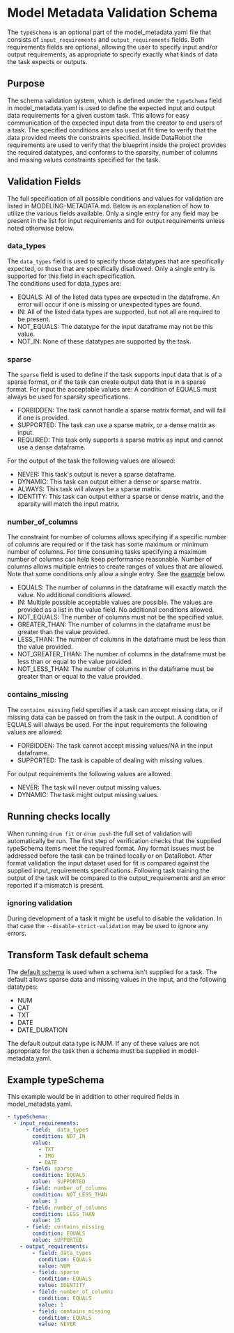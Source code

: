 # Model Metadata Validation Schema
The `typeSchema` is an optional part of the model_metadata.yaml file that consists of `input_requirements` and 
`output_requirements` fields.  Both requirements fields are optional, allowing the user to specify input and/or output
requirements, as appropriate to specify exactly what kinds of data the task expects or outputs.

## Purpose
The schema validation system, which is defined under the `typeSchema` field in model_metadata.yaml
is used to define the expected input and output data requirements for a given custom task.  This allows for easy communication of the expected input data from the creator to end users of a task.
The specified conditions are also used at fit time to verify that the data provided meets the 
constraints specified.  Inside DataRobot the requirements are used to verify that the blueprint inside the
project provides the required datatypes, and conforms to the sparsity, number of columns and missing values constraints
specified for the task.  

## Validation Fields
The full specification of all possible conditions and values for validation are listed in MODELING-METADATA.md.  Below is
an explanation of how to utilize the various fields available. Only a single entry for any field may be present in the
list for input requirements and for output requirements unless noted otherwise below.  

### data_types
The `data_types` field is used to specify those datatypes that are specifically expected, or those that
are specifically disallowed.  Only a single entry is supported for this field in each specification.  
The conditions used for data_types are:
- EQUALS:
  All of the listed data types are expected in the dataframe.  An error will occur if one is missing or unexpected types are found.
- IN: All of the listed data types are supported, but not all are required to be present.
- NOT_EQUALS: The datatype for the input dataframe may not be this value.
- NOT_IN: None of these datatypes are supported by the task.  

### sparse
The `sparse` field is used to define if the task supports input data that is of a sparse format, or if the
task can create output data that is in a sparse format. For input the acceptable values are:
A condition of EQUALS must always be used for sparsity specifications.

- FORBIDDEN: The task cannot handle a sparse matrix format, and will fail if one is provided.
- SUPPORTED: The task can use a sparse matrix, or a dense matrix as input.
- REQUIRED: This task only supports a sparse matrix as input and cannot use a dense dataframe.  

For the output of the task the following values are allowed:
- NEVER: This task's output is never a sparse dataframe.
- DYNAMIC: This task can output either a dense or sparse matrix.
- ALWAYS: This task will always be a sparse matrix.
- IDENTITY: This task can output either a sparse or dense matrix, and the sparsity will match the input matrix. 

### number_of_columns
The constraint for number of columns allows specifying if a specific number of columns are required or if the task has
some maximum or minimum number of columns.  For time consuming tasks specifying a maximum number of columns can help
keep performance reasonable.  Number of columns allows multiple entries to create ranges of values that are allowed.  
Note that some conditions only allow a single entry. See the [example](#example-typeSchema) below.

- EQUALS: The number of columns in the dataframe will exactly match the value.  No additional conditions allowed.
- IN:  Multiple possible acceptable values are possible.  The values are provided as a list in the value field. No additional conditions allowed.
- NOT_EQUALS: The number of columns must not be the specified value.
- GREATER_THAN: The number of columns in the dataframe must be greater than the value provided.
- LESS_THAN: The number of columns in the dataframe must be less than the value provided.
- NOT_GREATER_THAN: The number of columns in the dataframe must be less than or equal to the value provided.
- NOT_LESS_THAN: The number of columns in the dataframe must be greater than or equal to the value provided.

### contains_missing
The `contains_missing` field specifies if a task can accept missing data, or if missing data can be passed on from the
task in the output.  A condition of EQUALS will always be used. 
For the input requirements the following values are allowed:
- FORBIDDEN: The task cannot accept missing values/NA in the input dataframe. 
- SUPPORTED: The task is capable of dealing with missing values.

For output requirements the following values are allowed:
- NEVER: The task will never output missing values.
- DYNAMIC: The task might output missing values.

## Running checks locally

When running `drum fit` or `drum push` the full set of validation will automatically be run.  The first step of verification
checks that the supplied typeSchema items meet the required format.  Any format issues must be addressed before the task can be trained locally or 
on DataRobot.  After format validation the input dataset used for fit is compared against the supplied input_requirements
specifications.  Following task training the output of the task will be compared to the output_requirements and an error
reported if a mismatch is present.  

### ignoring validation
During development of a task it might be useful to disable the validation.  In that case the `--disable-strict-validation`
may be used to ignore any errors.  

## Transform Task default schema
The [default schema](custom_model_runner/datarobot_drum/resource/default_typeschema/model-metadata.yaml) is used when a 
schema isn't supplied for a task.  The default allows sparse data and missing values in the input, and the following 
datatypes:
- NUM
- CAT
- TXT
- DATE
- DATE_DURATION

The default output data type is NUM.  If any of these values are not appropriate for the task then a schema must be 
supplied in model-metadata.yaml.  


## Example typeSchema
This example would be in addition to other required fields in model_metadata.yaml.  
```yaml
- typeSchema:
  - input_requirements:
      - field:  data_types
        condition: NOT_IN
        value: 
          - TXT
          - IMG
          - DATE
      - field: sparse
        condition: EQUALS
        value:  SUPPORTED
      - field: number_of_columns
        condition: NOT_LESS_THAN
        value: 3
      - field: number_of_columns
        condition: LESS_THAN
        value: 15
      - field: contains_missing
        condition: EQUALS
        value: SUPPORTED
    - output_requirements:
        - field: data_types
          condition: EQUALS
          value: NUM
        - field: sparse
          condition: EQUALS
          value: IDENTITY
        - field: number_of_columns
          condition: EQUALS
          value: 1
        - field: contains_missing
          condition: EQUALS
          value: NEVER
```
